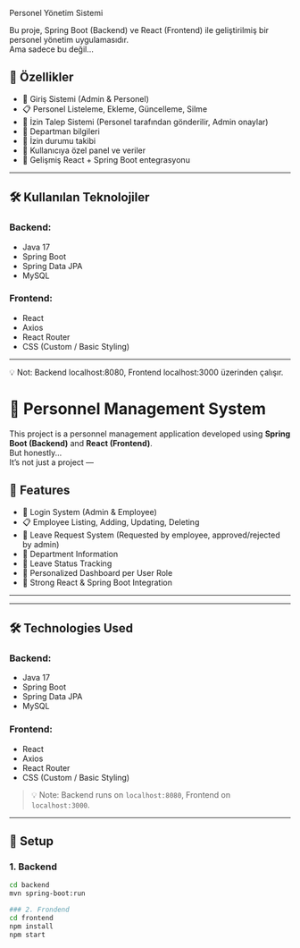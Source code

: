 Personel Yönetim Sistemi

Bu proje, Spring Boot (Backend) ve React (Frontend) ile geliştirilmiş bir personel yönetim uygulamasıdır.  
Ama sadece bu değil…  

## 🚀 Özellikler

- 🔐 Giriş Sistemi (Admin & Personel)
- 📋 Personel Listeleme, Ekleme, Güncelleme, Silme
- 📅 İzin Talep Sistemi (Personel tarafından gönderilir, Admin onaylar)
- 📂 Departman bilgileri
- 📨 İzin durumu takibi
- 💖 Kullanıcıya özel panel ve veriler
- 🧠 Gelişmiş React + Spring Boot entegrasyonu

---

## 🛠 Kullanılan Teknolojiler

### Backend:
- Java 17
- Spring Boot
- Spring Data JPA
- MySQL

### Frontend:
- React
- Axios
- React Router
- CSS (Custom / Basic Styling)

---

💡 Not: Backend localhost:8080, Frontend localhost:3000 üzerinden çalışır.

# 👑 Personnel Management System

This project is a personnel management application developed using **Spring Boot (Backend)** and **React (Frontend)**.  
But honestly...  
It’s not just a project — 

## 🚀 Features

- 🔐 Login System (Admin & Employee)
- 📋 Employee Listing, Adding, Updating, Deleting
- 📅 Leave Request System (Requested by employee, approved/rejected by admin)
- 📂 Department Information
- 📨 Leave Status Tracking
- 💖 Personalized Dashboard per User Role
- 🧠 Strong React & Spring Boot Integration

---

---

## 🛠 Technologies Used

### Backend:
- Java 17  
- Spring Boot  
- Spring Data JPA  
- MySQL  

### Frontend:
- React  
- Axios  
- React Router  
- CSS (Custom / Basic Styling)

> 💡 Note: Backend runs on `localhost:8080`, Frontend on `localhost:3000`.

---

## 🔧 Setup

### 1. Backend

```bash
cd backend
mvn spring-boot:run
```
```bash
### 2. Frondend
cd frontend
npm install
npm start
```
